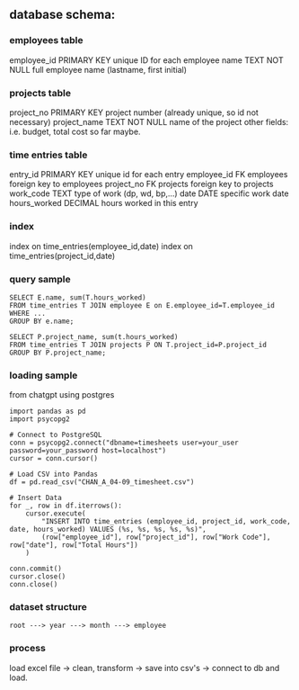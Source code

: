 ## database schema: ##

### employees table ###

employee_id      PRIMARY KEY       unique ID for each employee
name             TEXT NOT NULL     full employee name (lastname, first initial)

### projects table ###

project_no       PRIMARY KEY       project number (already unique, so id not necessary)
project_name     TEXT NOT NULL     name of the project
other fields: i.e. budget, total cost so far maybe.

### time entries table ###

entry_id        PRIMARY KEY       unique id for each entry
employee_id     FK employees      foreign key to employees
project_no      FK projects       foreign key to projects
work_code       TEXT              type of work (dp, wd, bp,...)
date            DATE              specific work date
hours_worked    DECIMAL           hours worked in this entry

### index ###
index on time_entries(employee_id,date)
index on time_entries(project_id,date)

### query sample ###

```
SELECT E.name, sum(T.hours_worked)
FROM time_entries T JOIN employee E on E.employee_id=T.employee_id
WHERE ...
GROUP BY e.name;

SELECT P.project_name, sum(t.hours_worked)
FROM time_entries T JOIN projects P ON T.project_id=P.project_id
GROUP BY P.project_name;
```


### loading sample ###
from chatgpt using postgres
```
import pandas as pd
import psycopg2

# Connect to PostgreSQL
conn = psycopg2.connect("dbname=timesheets user=your_user password=your_password host=localhost")
cursor = conn.cursor()

# Load CSV into Pandas
df = pd.read_csv("CHAN_A_04-09_timesheet.csv")

# Insert Data
for _, row in df.iterrows():
    cursor.execute(
        "INSERT INTO time_entries (employee_id, project_id, work_code, date, hours_worked) VALUES (%s, %s, %s, %s, %s)",
        (row["employee_id"], row["project_id"], row["Work Code"], row["date"], row["Total Hours"])
    )

conn.commit()
cursor.close()
conn.close()
```

### dataset structure ###
```
root ---> year ---> month ---> employee
```


### process ###

load excel file -> clean, transform -> save into csv's -> connect to db and load.


